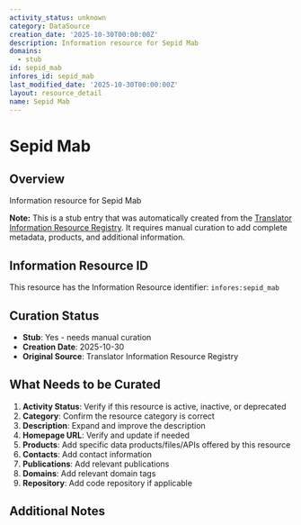 ```yaml
---
activity_status: unknown
category: DataSource
creation_date: '2025-10-30T00:00:00Z'
description: Information resource for Sepid Mab
domains:
  - stub
id: sepid_mab
infores_id: sepid_mab
last_modified_date: '2025-10-30T00:00:00Z'
layout: resource_detail
name: Sepid Mab
---
```


# Sepid Mab

## Overview

Information resource for Sepid Mab

**Note:** This is a stub entry that was automatically created from the [Translator Information Resource Registry](https://biolink.github.io/information-resource-registry/). It requires manual curation to add complete metadata, products, and additional information.

## Information Resource ID

This resource has the Information Resource identifier: `infores:sepid_mab`

## Curation Status

- **Stub**: Yes - needs manual curation
- **Creation Date**: 2025-10-30
- **Original Source**: Translator Information Resource Registry

## What Needs to be Curated

1. **Activity Status**: Verify if this resource is active, inactive, or deprecated
2. **Category**: Confirm the resource category is correct
3. **Description**: Expand and improve the description
4. **Homepage URL**: Verify and update if needed
5. **Products**: Add specific data products/files/APIs offered by this resource
6. **Contacts**: Add contact information
7. **Publications**: Add relevant publications
8. **Domains**: Add relevant domain tags
9. **Repository**: Add code repository if applicable

## Additional Notes
